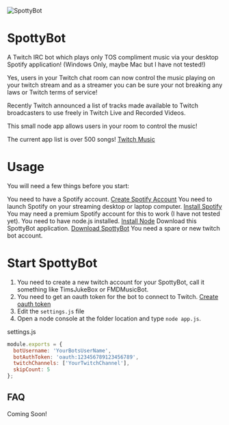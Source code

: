 ![SpottyBot](http://i.imgur.com/0ZJJA0Q.gif)

# SpottyBot

A Twitch IRC bot which plays only TOS compliment music via your desktop Spotify application! (Windows Only, maybe Mac but I have not tested!)

Yes, users in your Twitch chat room can now control the music playing on your twitch stream and as a streamer you can be sure your not breaking any laws or Twitch terms of service!

Recently Twitch announced a list of tracks made available to Twitch broadcasters to use freely in Twitch Live and Recorded Videos.

This small node app allows users in your room to control the music!

The current app list is over 500 songs! [Twitch Music](http://music.twitch.tv)

# Usage

You will need a few things before you start:

You need to have a Spotify account. [Create Spotify Account](https://www.spotify.com/signup/)
You need to launch Spotify on your streaming desktop or laptop computer. [Install Spotify](https://www.spotify.com/download/)
You may need  a premium Spotify account for this to work (I have not tested yet).
You need to have node.js installed. [Install Node](http://nodejs.org/)
Download this SpottyBot application. [Download SpottyBot](https://github.com/Fasani/SpottyBot/archive/master.zip)
You need a spare or new twitch bot account.

# Start SpottyBot

1. You need to create a new twitch account for your SpottyBot, call it something like TimsJukeBox or FMDMusicBot.
2. You need to get an oauth token for the bot to connect to Twitch. [Create oauth token](http://twitchapps.com/tmi/)
3. Edit the `settings.js` file
4. Open a node console at the folder location and type `node app.js`.

settings.js
```javascript
module.exports = {
  botUsername: 'YourBotsUserName',
  botAuthToken: 'oauth:123456789123456789',
  twitchChannels: ['YourTwitchChannel'],
  skipCount: 5
};
```

## FAQ

Coming Soon!
